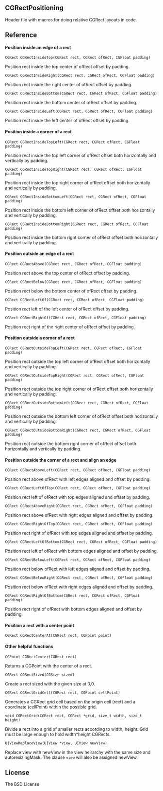 CGRectPositioning
-------------------------------

Header file with macros for doing relative CGRect layouts in code.

## Reference

#### Position inside an edge of a rect

`CGRect CGRectInsideTop(CGRect rect, CGRect ofRect, CGFloat padding)`

Position rect inside the top center of ofRect offset by padding.

`CGRect CGRectInsideRight(CGRect rect, CGRect ofRect, CGFloat padding)`

Position rect inside the right center of ofRect offset by padding.

`CGRect CGRectInsideBottom(CGRect rect, CGRect ofRect, CGFloat padding)`

Position rect inside the bottom center of ofRect offset by padding.

`CGRect CGRectInsideLeft(CGRect rect, CGRect ofRect, CGFloat padding)`

Position rect inside the left center of ofRect offset by padding.

#### Position inside a corner of a rect

`CGRect CGRectInsideTopLeft(CGRect rect, CGRect ofRect, CGFloat padding)`

Position rect inside the top left corner of ofRect offset both horizontally and vertically by padding.

`CGRect CGRectInsideTopRight(CGRect rect, CGRect ofRect, CGFloat padding)`

Position rect inside the top right corner of ofRect offset both horizontally and vertically by padding.

`CGRect CGRectInsideBottomLeft(CGRect rect, CGRect ofRect, CGFloat padding)`

Position rect inside the bottom left corner of ofRect offset both horizontally and vertically by padding.

`CGRect CGRectInsideBottomRight(CGRect rect, CGRect ofRect, CGFloat padding)`

Position rect inside the bottom right corner of ofRect offset both horizontally and vertically by padding.

#### Position outside an edge of a rect

`CGRect CGRectAbove(CGRect rect, CGRect ofRect, CGFloat padding)`

Position rect above the top center of ofRect offset by padding.

`CGRect CGRectBelow(CGRect rect, CGRect ofRect, CGFloat padding)`

Position rect below the bottom center of ofRect offset by padding.

`CGRect CGRectLeftOf(CGRect rect, CGRect ofRect, CGFloat padding)`

Position rect left of the left center of ofRect offset by padding.

`CGRect CGRectRightOf(CGRect rect, CGRect ofRect, CGFloat padding)`

Position rect right of the right center of ofRect offset by padding.

#### Position outside a corner of a rect

`CGRect CGRectOutsideTopLeft(CGRect rect, CGRect ofRect, CGFloat padding)`

Position rect outside the top left corner of ofRect offset both horizontally and vertically by padding.

`CGRect CGRectOutsideTopRight(CGRect rect, CGRect ofRect, CGFloat padding)`

Position rect outside the top right corner of ofRect offset both horizontally and vertically by padding.

`CGRect CGRectOutsideBottomLeft(CGRect rect, CGRect ofRect, CGFloat padding)`

Position rect outside the bottom left corner of ofRect offset both horizontally and vertically by padding.

`CGRect CGRectOutsideBottomRight(CGRect rect, CGRect ofRect, CGFloat padding)`

Position rect outside the bottom right corner of ofRect offset both horizontally and vertically by padding.

#### Position outside the corner of a rect and align an edge

`CGRect CGRectAboveLeft(CGRect rect, CGRect ofRect, CGFloat padding)`

Position rect above ofRect with left edges aligned and offset by padding.

`CGRect CGRectLeftOfTop(CGRect rect, CGRect ofRect, CGFloat padding)`

Position rect left of ofRect with top edges aligned and offset by padding.

`CGRect CGRectAboveRight(CGRect rect, CGRect ofRect, CGFloat padding)`

Position rect above ofRect with right edges aligned and offset by padding.

`CGRect CGRectRightOfTop(CGRect rect, CGRect ofRect, CGFloat padding)`

Position rect right of ofRect with top edges aligned and offset by padding.

`CGRect CGRectLeftOfBottom(CGRect rect, CGRect ofRect, CGFloat padding)`

Position rect left of ofRect with bottom edges aligned and offset by padding.

`CGRect CGRectBelowLeft(CGRect rect, CGRect ofRect, CGFloat padding)`

Position rect below ofRect with left edges aligned and offset by padding.

`CGRect CGRectBelowRight(CGRect rect, CGRect ofRect, CGFloat padding)`

Position rect below ofRect with right edges aligned and offset by padding.

`CGRect CGRectRightOfBottom(CGRect rect, CGRect ofRect, CGFloat padding)`

Position rect right of ofRect with bottom edges aligned and offset by padding.

#### Position a rect with a center point
`CGRect CGRectCenterAt(CGRect rect, CGPoint point)`

#### Other helpful functions

`CGPoint CGRectCenter(CGRect rect)`

Returns a CGPoint with the center of a rect.

`CGRect CGRectSized(CGSize sized)`

Create a rect sized with the given size at 0,0.

`CGRect CGRectGridCell(CGRect rect, CGPoint cellPoint)`

Generates a CGRect grid cell based on the origin cell (rect) and a coordinate (cellPoint) within the possible grid.

`void CGRectGrid(CGRect rect, CGRect *grid, size_t width, size_t height)`

Divide a rect into a grid of smaller rects according to width, height. Grid must be large enough to hold width*height CGRects.

`UIViewReplaceView(UIView *view, UIView newView)`

Replace view with newView in the view heirarchy with the same size and autoresizingMask. The clause `view` will also be assigned newView.

## License

The BSD License
